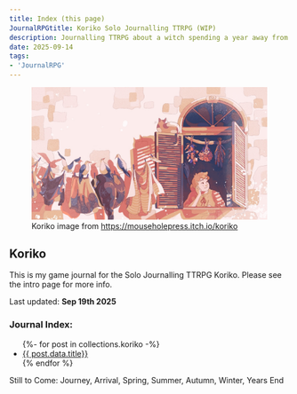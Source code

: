 ```yaml
---
title: Index (this page) 
JournalRPGtitle: Koriko Solo Journalling TTRPG (WIP)
description: Journalling TTRPG about a witch spending a year away from home
date: 2025-09-14
tags: 
- 'JournalRPG'
---
```


<div class="textbox">
<figure class="fancy">
    <img src="koriko.png" alt="">
    <figcaption>Koriko image from <a href="https://mouseholepress.itch.io/koriko">https://mouseholepress.itch.io/koriko</a></figcaption>
  </figure>


## Koriko 

This is my game journal for the Solo Journalling TTRPG Koriko. Please see the intro page for more info.

Last updated: <strong>Sep 19th 2025</strong>

### Journal Index:

<ul>
{%- for post in collections.koriko -%}
<li><a href="{{post.url}}"> {{ post.data.title}}</a></li>
{% endfor %}
</ul>

Still to Come: Journey, Arrival, Spring, Summer, Autumn, Winter, Years End 

</div>


